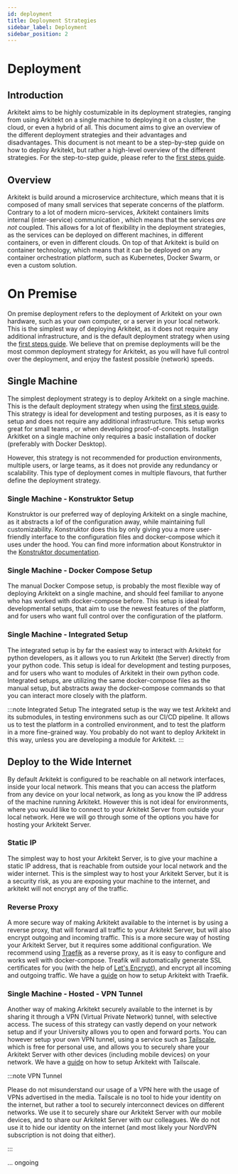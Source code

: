 ```yaml
---
id: deployment
title: Deployment Strategies
sidebar_label: Deployment 
sidebar_position: 2
---
```


# Deployment

## Introduction

Arkitekt aims to be highly costumizable in its deployment strategies, ranging from using Arkitekt on a single machine to deploying it on a cluster, the cloud, or even a hybrid of all. This document aims to give an overview of the different deployment strategies and their advantages and disadvantages. This document is not meant to be a step-by-step guide on how to deploy Arkitekt, but rather a high-level overview of the different strategies. For the step-to-step guide, please refer to the [first steps guide](../introduction/installation.mdx).

## Overview

Arkitekt is build around a microservice architecture, which means that it is composed of many small services that seperate concerns of the platform. Contrary to a lot of modern micro-services, Arkitekt containers limits internal (inter-service) communication , which means that the services *are not* coupled. This allows for a lot of flexibility in the deployment strategies, as the services can be deployed on different machines, in different containers, or even in different clouds. On top of that Arkitekt is build on container technology, which means that it can be deployed on any container orchestration platform, such as Kubernetes, Docker Swarm, or even a custom solution.

# On Premise

On premise deployment refers to the deployment of Arkitekt on your own hardware, such as your own computer, or a server in your local network. This is the simplest way of deploying Arkitekt, as it does not require any additional infrastructure, and is the default deployment strategy when using the [first steps guide](../introduction/installation.mdx). We believe that on premise deployments will be the most common deployment strategy for Arkitekt, as you will have full control over the deployment, and enjoy the fastest possible (network) speeds. 

## Single Machine

The simplest deployment strategy is to deploy Arkitekt on a single machine. This is the default deployment strategy when using the [first steps guide](../introduction/installation.mdx). This strategy is ideal for development and testing purposes, as it is easy to setup and does not require any additional infrastructure. This setup works great for small teams , or when developing proof-of-concepts. Installign Arkitket on a single machine only requires a basic installation of docker (preferably with Docker Desktop).

However, this strategy is not recommended for production environments, multiple users, or large teams, as it does not provide any redundancy or scalability. This type of deployment comes in multiple flavours, that further define the deployment strategy.

### Single Machine - Konstruktor Setup

Konstruktor is our preferred way of deploying Arkitekt on a single machine, as it abstracts a lof of the configuration away, while maintaining full
customizability. Konstruktor does this by only giving you a more user-friendly interface to the configuration files and docker-compose which it uses
under the hood. You can find more information about Konstruktor in the [Konstruktor documentation](https://arkitekt.live/docs/introduction/installation#konstruktor). 

### Single Machine - Docker Compose Setup

The manual Docker Compose setup, is probably the most flexible way of deploying Arkitekt on a single machine, and should feel familiar to anyone who has worked with docker-compose before. This setup is ideal for developmental setups, that aim to use the newest features of the platform, and for users who want full control over the configuration of the platform.

### Single Machine - Integrated Setup

The integrated setup is by far the easiest way to interact with Arkitekt for python developers, as it allows you to run Arkitekt (the Server) directly from your python code. This setup is ideal for development and testing purposes, and for users who want to modules of Arkitekt in their own python code. Integrated setups, are utilizing the same docker-compose files as the manual setup, but abstracts away the docker-compose commands
so that you can interact more closely with the platform.

:::note Integrated Setup
The integrated setup is the way we test Arkitekt and its submodules, in testing environmens such as our CI/CD pipeline. It allows us to test the platform in a controlled environment, and to test the platform in a more fine-grained way. You probably do not want to deploy Arkitekt in this way, unless you are developing a module for Arkitekt.
:::

## Deploy to the Wide Internet

By default Arkitekt is configured to be reachable on all network interfaces, inside your local network. This means that you can access the platform from any device on your local network, as long as you know the IP address of the machine running Arkitekt. However this is not ideal for environments, where you would like to connect to your Arkitekt Server from outside your local network. Here we will go through some of the options you have for hosting your Arkitekt Server.



###  Static IP

The simplest way to host your Arkitekt Server, is to give your machine a static IP address, that is reachable from outside your local network and the wider internet. This is the simplest way to host your Arkitekt Server, but it is a security risk, as you are exposing your machine to the internet, and arkitekt will not encrypt any of the traffic.

###  Reverse Proxy

A more secure way of making Arkitekt available to the internet is by using a reverse proxy, that will forward all traffic to your Arkitekt Server, but will also encrypt outgoing and incoming traffic. This is a more secure way of hosting your Arkitekt Server, but it requires some additional configuration. We recommend using [Traefik](https://doc.traefik.io/traefik/providers/docker/) as a reverse proxy, as it is easy to configure and works well with docker-compose. Treafik will automatically generate SSL certificates for you (with the help of [Let's Encrypt](https://letsencrypt.org/)), and encrypt all incoming and outgoing traffic. We have a [guide](https://arkitekt.live/docs/introduction/installation#traefik) on how to setup Arkitekt with Traefik.

### Single Machine - Hosted - VPN Tunnel

Another way of making Arkitekt securely available to the internet is by sharing it through a VPN (Virtual Private Network) tunnel, with selective access. The sucess of this strategy can vastly depend on your network setup and if your University allows you to open and forward ports. You can
however setup your own VPN tunnel, using a service such as [Tailscale](https://tailscale.com/), which is free for personal use, and allows you to
securely share your Arkitekt Server with other devices (including mobile devices) on your network. We have a [guide](https://arkitekt.live/docs/introduction/installation#tailscale) on how to setup Arkitekt with Tailscale.

:::note VPN Tunnel

Please do not misunderstand our usage of a VPN here with the usage of VPNs advertised in the media. Tailscale is no tool to hide your identity on the internet, but rather a tool to securely interconnect devices on different networks. We use it to securely share our Arkitekt Server with our mobile devices, and to share our Arkitekt Server with our colleagues. We do not use it to hide our identity on the internet (and most likely your NordVPN subscription is not doing that either).

:::


... ongoing